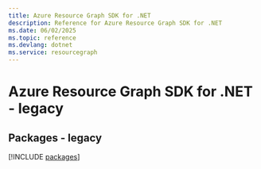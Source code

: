 ```yaml
---
title: Azure Resource Graph SDK for .NET
description: Reference for Azure Resource Graph SDK for .NET
ms.date: 06/02/2025
ms.topic: reference
ms.devlang: dotnet
ms.service: resourcegraph
---
```

# Azure Resource Graph SDK for .NET - legacy
## Packages - legacy
[!INCLUDE [packages](resource-graph-index.md)]